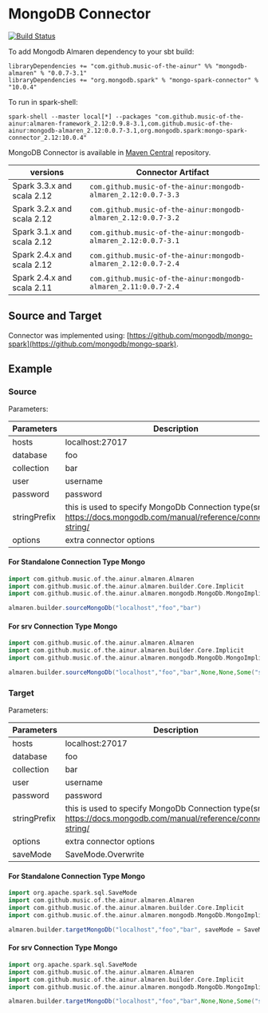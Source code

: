 # MongoDB Connector

[![Build Status](https://github.com/music-of-the-ainur/mongodb.almaren/actions/workflows/mongodb-almaren-githubactions.yml/badge.svg)](https://github.com/music-of-the-ainur/mongodb.almaren/actions/workflows/mongodb-almaren-githubactions.yml)

To add Mongodb Almaren dependency to your sbt build:
```
libraryDependencies += "com.github.music-of-the-ainur" %% "mongodb-almaren" % "0.0.7-3.1"
libraryDependencies += "org.mongodb.spark" % "mongo-spark-connector" % "10.0.4"
```

To run in spark-shell:
```
spark-shell --master local[*] --packages "com.github.music-of-the-ainur:almaren-framework_2.12:0.9.8-3.1,com.github.music-of-the-ainur:mongodb-almaren_2.12:0.0.7-3.1,org.mongodb.spark:mongo-spark-connector_2.12:10.0.4"
```

MongoDB Connector is available in
[Maven Central](https://mvnrepository.com/artifact/com.github.music-of-the-ainur)
repository.

| versions                   | Connector Artifact                                             |
|----------------------------|----------------------------------------------------------------|
| Spark 3.3.x and scala 2.12 | `com.github.music-of-the-ainur:mongodb-almaren_2.12:0.0.7-3.3` |
| Spark 3.2.x and scala 2.12 | `com.github.music-of-the-ainur:mongodb-almaren_2.12:0.0.7-3.2` |
| Spark 3.1.x and scala 2.12 | `com.github.music-of-the-ainur:mongodb-almaren_2.12:0.0.7-3.1` |
| Spark 2.4.x and scala 2.12 | `com.github.music-of-the-ainur:mongodb-almaren_2.12:0.0.7-2.4` |
| Spark 2.4.x and scala 2.11 | `com.github.music-of-the-ainur:mongodb-almaren_2.11:0.0.7-2.4` |

## Source and Target

Connector was implemented using: [https://github.com/mongodb/mongo-spark](https://github.com/mongodb/mongo-spark).

## Example

### Source

Parameters:

| Parameters | Description             |
|------------|-------------------------|
| hosts      | localhost:27017         |
| database   | foo                     |
| collection | bar                     |
| user       | username                |
| password   | password                |
|stringPrefix| this is used to specify MongoDb Connection type(srv) https://docs.mongodb.com/manual/reference/connection-string/|
| options    | extra connector options |

#### For Standalone Connection Type Mongo

```scala
import com.github.music.of.the.ainur.almaren.Almaren
import com.github.music.of.the.ainur.almaren.builder.Core.Implicit
import com.github.music.of.the.ainur.almaren.mongodb.MongoDb.MongoImplicit

almaren.builder.sourceMongoDb("localhost","foo","bar")
```

#### For srv Connection Type Mongo

```scala
import com.github.music.of.the.ainur.almaren.Almaren
import com.github.music.of.the.ainur.almaren.builder.Core.Implicit
import com.github.music.of.the.ainur.almaren.mongodb.MongoDb.MongoImplicit

almaren.builder.sourceMongoDb("localhost","foo","bar",None,None,Some("srv"))
```

### Target

Parameters:

| Parameters | Description             |
|------------|-------------------------|
| hosts      | localhost:27017         |
| database   | foo                     |
| collection | bar                     |
| user       | username                |
| password   | password                |
|stringPrefix| this is used to specify MongoDb Connection type(srv) https://docs.mongodb.com/manual/reference/connection-string/|
| options    | extra connector options |
| saveMode   | SaveMode.Overwrite      |

#### For Standalone Connection Type Mongo

```scala
import org.apache.spark.sql.SaveMode
import com.github.music.of.the.ainur.almaren.Almaren
import com.github.music.of.the.ainur.almaren.builder.Core.Implicit
import com.github.music.of.the.ainur.almaren.mongodb.MongoDb.MongoImplicit

almaren.builder.targetMongoDb("localhost","foo","bar", saveMode = SaveMode.Overwrite)
```


#### For srv Connection Type Mongo

```scala
import org.apache.spark.sql.SaveMode
import com.github.music.of.the.ainur.almaren.Almaren
import com.github.music.of.the.ainur.almaren.builder.Core.Implicit
import com.github.music.of.the.ainur.almaren.mongodb.MongoDb.MongoImplicit

almaren.builder.targetMongoDb("localhost","foo","bar",None,None,Some("srv"), saveMode = SaveMode.Overwrite)
```
